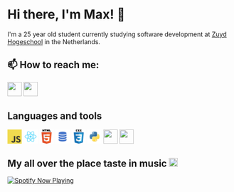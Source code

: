 # Hi there, I'm Max! 👋
I'm a 25 year old student currently studying software development at [Zuyd Hogeschool](https://www.zuyd.nl/opleidingen/hbo-ict) in the Netherlands.

## 📫 How to reach me:

[<img height="32" width="32" src="https://cdn-icons-png.flaticon.com/512/174/174857.png" />](https://www.linkedin.com/in/max-smeets-40524920b/) [<img height="32" width="32" src="https://static.cdnlogo.com/logos/t/96/twitter-icon.svg" />](https://twitter.com/MaxSmeets4)

## Languages and tools
<img height="32" width="32" src="https://raw.githubusercontent.com/github/explore/80688e429a7d4ef2fca1e82350fe8e3517d3494d/topics/javascript/javascript.png" /> <img height="32" width="32" src="https://raw.githubusercontent.com/github/explore/80688e429a7d4ef2fca1e82350fe8e3517d3494d/topics/react/react.png" /> <img height="32" width="32" src="https://raw.githubusercontent.com/github/explore/80688e429a7d4ef2fca1e82350fe8e3517d3494d/topics/html/html.png" /> <img height="32" width="32" src="https://raw.githubusercontent.com/github/explore/80688e429a7d4ef2fca1e82350fe8e3517d3494d/topics/sql/sql.png" /> <img height="32" width="32" src="https://raw.githubusercontent.com/github/explore/80688e429a7d4ef2fca1e82350fe8e3517d3494d/topics/css/css.png" /> <img height="32" width="32" src="https://raw.githubusercontent.com/github/explore/80688e429a7d4ef2fca1e82350fe8e3517d3494d/topics/python/python.png" /> <img height="32" width="32" src="https://www.logo.wine/a/logo/Solidity/Solidity-Logo.wine.svg" /> <img height="32" width="32" src="https://moralis.io/wp-content/uploads/2021/06/Moralis-Glass-Favicon.svg" /> 




## My all over the place taste in music <img height="20" width="20" src="https://unpkg.com/simple-icons@v6/icons/spotify.svg" /> 
[<img src="https://novatorem-maxsmeets.vercel.app/api/spotify" alt="Spotify Now Playing" width="350"/>](https://open.spotify.com/user/hetismax)
<!--
- 🔭 I’m currently working on NFT games.
- 🌱 I’m currently learning Moralis, Solidity.
- 👯 I’m looking to collaborate on ...
- 🤔 I’m looking for help with ...
- 💬 Ask me about ...
- 📫 How to reach me: ...
- 😄 Pronouns: ...
- ⚡ Fun fact: ... -->
